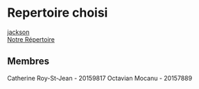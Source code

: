 # Repertoire choisi
[jackson](https://github.com/umontreal-diro/jackson-core) <br>
[Notre Répertoire](https://github.com/CatherineRSJ/jackson-core-tests)


## Membres
Catherine Roy-St-Jean - 20159817
Octavian Mocanu - 20157889
